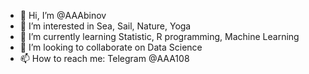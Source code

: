 - 👋 Hi, I’m @AAAbinov
- 👀 I’m interested in Sea, Sail, Nature, Yoga
- 🌱 I’m currently learning Statistic, R programming, Machine Learning
- 💞️ I’m looking to collaborate on Data Science
- 📫 How to reach me: Telegram @AAA108

<!---
AAAbinov/AAAbinov is a ✨ special ✨ repository because its `README.md` (this file) appears on your GitHub profile.
You can click the Preview link to take a look at your changes.
--->
